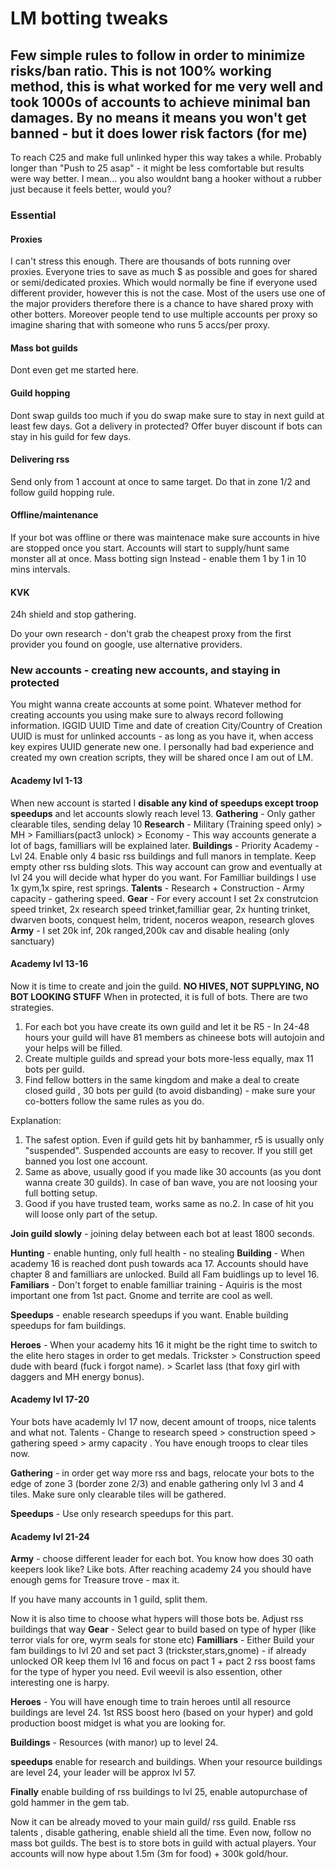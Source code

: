 # LM botting tweaks
## Few simple rules to follow in order to minimize risks/ban ratio. This is not 100% working method, this is what worked for me very well and took 1000s of accounts to achieve minimal ban damages. By no means it means you won't get banned - but it does lower risk factors (for me)
To reach C25 and make full unlinked hyper this way takes a while. Probably longer than "Push to 25 asap" - it might be less comfortable but results were way better.
I mean... you also wouldnt bang a hooker without a rubber just because it feels better, would you?

### Essential
#### Proxies
I can't stress this enough. There are thousands of bots running over proxies. Everyone tries to save as much $ as possible and goes for shared or semi/dedicated proxies.
Which would normally be fine if everyone used different provider, however this is not the case. Most of the users use one of the major providers therefore there is a chance to have shared proxy with other botters. Moreover people tend to use multiple accounts per proxy so imagine sharing that with someone who runs 5 accs/per proxy.
#### Mass bot guilds
Dont even get me started here.
#### Guild hopping
Dont swap guilds too much if you do swap make sure to stay in next guild at least few days. Got a delivery in protected? Offer buyer discount if bots can stay in his guild for few days.
#### Delivering rss
Send only from 1 account at once to same target. Do that in zone 1/2 and follow guild hopping rule.
#### Offline/maintenance
If your bot was offline or there was maintenace make sure accounts in hive are stopped once you start. Accounts will start to supply/hunt same monster all at once. Mass botting sign
Instead - enable them 1 by 1 in 10 mins intervals.
#### KVK
24h shield and stop gathering.


Do your own research - don't grab the cheapest proxy from the first provider you found on google, use alternative providers.

### New accounts - creating new accounts, and staying in protected
You might wanna create accounts at some point. Whatever method for creating accounts you using make sure to always record following information.
IGGID
UUID
Time and date of creation
City/Country of Creation
UUID is must for unlinked accounts - as long as you have it, when access key expires UUID generate new one.
I personally had bad experience and created my own creation scripts, they will be shared once I am out of LM.

#### Academy lvl 1-13
When new account is started I **disable any kind of speedups except troop speedups** and let accounts slowly reach level 13.
**Gathering** - Only gather clearable tiles, sending delay 10
**Research** - Military (Training speed only) > MH > Familliars(pact3 unlock) > Economy - This way accounts generate a lot of bags, familliars will be explained later.
**Buildings** - Priority Academy - Lvl 24. Enable only 4 basic rss buildings and full manors in template. Keep empty other rss bulding slots. This way account can grow and eventually at lvl 24 you will decide what hyper do you want. For Familliar buildings I use 1x gym,1x spire, rest springs.
**Talents** - Research + Construction - Army capacity - gathering speed.
**Gear** - For every account I set 2x construtcion speed trinket, 2x research speed trinket,familliar gear, 2x hunting trinket, dwarven boots, conquest helm, trident, noceros weapon, research gloves
**Army** - I set 20k inf, 20k ranged,200k cav and disable healing (only sanctuary)

#### Academy lvl 13-16
Now it is time to create and join the guild.
**NO HIVES, NOT SUPPLYING, NO BOT LOOKING STUFF**
When in protected, it is full of bots. There are two strategies.
1. For each bot you have create its own guild and let it be R5 - In 24-48 hours your guild will have 81 members as chineese bots will autojoin and your helps will be filled.
2. Create multiple guilds and spread your bots more-less equally, max 11 bots per guild.
3. Find fellow botters in the same kingdom and make a deal to create closed guild , 30 bots per guild (to avoid disbanding) - make sure your co-botters follow the same rules as you do.

Explanation:
1. The safest option. Even if guild gets hit by banhammer, r5 is usually only "suspended". Suspended accounts are easy to recover. If you still get banned you lost one account.
2. Same as above, usually good if you made like 30 accounts (as you dont wanna create 30 guilds). In case of ban wave, you are not loosing your full botting setup.
3. Good if you have trusted team, works same as no.2. In case of hit you will loose only part of the setup.

**Join guild slowly** - joining delay between each bot at least 1800 seconds.

**Hunting** - enable hunting, only full health - no stealing
**Building** - When academy 16 is reached dont push towards aca 17. Accounts should have chapter 8 and familliars are unlocked. Build all Fam buidlings up to level 16.
**Familiars** - Don't forget to enable familliar training - Aquiris is the most important one from 1st pact. Gnome and territe are cool as well.

**Speedups** - enable research speedups if you want. Enable building speedups for fam buildings.

**Heroes** - When your academy hits 16 it might be the right time to switch to the elite hero stages in order to get medals. Trickster > Construction speed dude with beard (fuck i forgot name). > Scarlet lass (that foxy girl with daggers and MH energy bonus).

#### Academy lvl 17-20
Your bots have academly lvl 17 now, decent amount of troops, nice talents and what not.
Talents - Change to research speed > construction speed > gathering speed > army capacity   . You have enough troops to clear tiles now.

**Gathering** - in order get way more rss and bags, relocate your bots to the edge of zone 3 (border zone 2/3) and enable gathering only lvl 3 and 4 tiles. Make sure only clearable tiles will be gathered.

**Speedups** - Use only research speedups for this part.

#### Academy lvl 21-24
**Army** - choose different leader for each bot. You know how does 30 oath keepers look like? Like bots.
After reaching academy 24 you should have enough gems for Treasure trove - max it.

If you have many accounts in 1 guild, split them.

Now it is also time to choose what hypers will those bots be. Adjust rss buildings that way
**Gear** - Select gear to build based on type of hyper (like terror vials for ore, wyrm seals for stone etc)
**Familliars** - Either Build your fam buildings to lvl 20 and set pact 3 (trickster,stars,gnome) - if already unlocked OR keep them lvl 16 and focus on  pact 1 + pact 2 rss boost fams for the type of hyper you need. Evil weevil is also essention, other interesting one is harpy.

**Heroes** - You will have enough time to train heroes until all resource buildings are level 24. 1st RSS boost hero (based on your hyper) and gold production boost midget is what you are looking for.

**Buildings** - Resources (with manor) up to level 24.

**speedups** enable for research and buildings.
When your resource buildings are level 24, your leader will be approx lvl 57.

**Finally** enable building of rss buildings to lvl 25, enable autopurchase of gold hammer in the gem tab.

Now it can be already moved to your main guild/ rss guild. Enable rss talents , disable gathering, enable shield all the time. Even now, follow no mass bot guilds. The best is to store bots in guild with actual players. Your accounts will now hype about 1.5m (3m for food) + 300k gold/hour.

#### 
